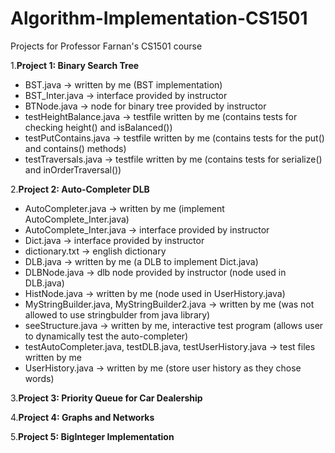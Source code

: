 # Algorithm-Implementation-CS1501
Projects for Professor Farnan's CS1501 course

1.**Project 1: Binary Search Tree**
  - BST.java -> written by me (BST implementation)
  - BST_Inter.java -> interface provided by instructor
  - BTNode.java -> node for binary tree provided by instructor
  - testHeightBalance.java -> testfile written by me (contains tests for checking height() and isBalanced())
  - testPutContains.java -> testfile written by me (contains tests for the put() and contains() methods)
  - testTraversals.java -> testfile written by me (contains tests for serialize() and inOrderTraversal())

2.**Project 2: Auto-Completer DLB**
  - AutoCompleter.java -> written by me (implement AutoComplete_Inter.java)
  - AutoComplete_Inter.java -> interface provided by instructor
  - Dict.java -> interface provided by instructor
  - dictionary.txt -> english dictionary 
  - DLB.java -> written by me (a DLB to implement Dict.java)
  - DLBNode.java -> dlb node provided by instructor (node used in DLB.java)
  - HistNode.java -> written by me (node used in UserHistory.java)
  - MyStringBuilder.java, MyStringBuilder2.java -> written by me (was not allowed to use stringbulder from java library)
  - seeStructure.java -> written by me, interactive test program (allows user to dynamically test the auto-completer)
  - testAutoCompleter.java, testDLB.java, testUserHistory.java -> test files written by me
  - UserHistory.java -> written by me (store user history as they chose words)

3.**Project 3: Priority Queue for Car Dealership**

4.**Project 4: Graphs and Networks**

5.**Project 5: BigInteger Implementation**
